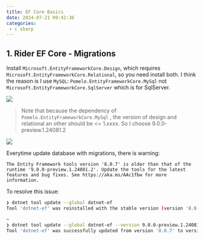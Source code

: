 ```yaml
---
title: EF Core Basics
date: 2024-07-21 09:42:36
categories:
 - c sharp
---
```


## 1. Rider EF Core - Migrations

Install `Microsoft.EntityFrameworkCore.Design`, which requires `Microsoft.EntityFrameworkCore.Relational`, so you need install both. I think the reason is I use `MySQL`: `Pomelo.EntityFrameworkCore.MySql` not `Microsoft.EntityFrameworkCore.SqlServer` which is for SqlServer. 

![](https://pub-2a6758f3b2d64ef5bb71ba1601101d35.r2.dev/blogs/2024/07/59a2dbaca023bf392c27b1fee76301ae.jpg)

> Note that because the dependency of  `Pomelo.EntityFrameworkCore.MySql` , the version of design and relational an other should be <= 1.xxxx. So I choose 9.0.0-preview.1.24081.2

![](https://pub-2a6758f3b2d64ef5bb71ba1601101d35.r2.dev/blogs/2024/07/c39483831dbc9c97e1723ea70991f405.jpg)

Everytime update database with migrations, there is warning: 

```
The Entity Framework tools version '8.0.7' is older than that of the runtime '9.0.0-preview.1.24081.2'. Update the tools for the latest features and bug fixes. See https://aka.ms/AAc1fbw for more information.
```

To resolve this issue:

```bash
❯ dotnet tool update --global dotnet-ef
Tool 'dotnet-ef' was reinstalled with the stable version (version '8.0.7').

~
❯ dotnet tool update --global dotnet-ef --version 9.0.0-preview.1.24081.2
Tool 'dotnet-ef' was successfully updated from version '8.0.7' to version '9.0.0-preview.1.24081.2'.
```

